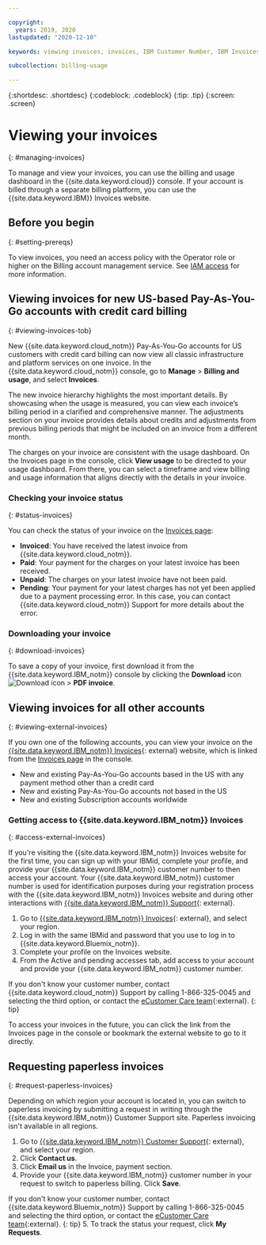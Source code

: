 ```yaml
---

copyright:
  years: 2019, 2020
lastupdated: "2020-12-10"

keywords: viewing invoices, invoices, IBM Customer Number, IBM Invoices, RSET, external invoice website, paperless invoice, request paperless invoice

subcollection: billing-usage

---
```


{:shortdesc: .shortdesc}
{:codeblock: .codeblock}
{:tip: .tip}
{:screen: .screen}


# Viewing your invoices 
{: #managing-invoices}

To manage and view your invoices, you can use the billing and usage dashboard in the {{site.data.keyword.cloud}} console. If your account is billed through a separate billing platform, you can use the {{site.data.keyword.IBM}} Invoices website.

## Before you begin
{: #setting-prereqs}

To view invoices, you need an access policy with the Operator role or higher on the Billing account management service. See [IAM access](/docs/account?topic=account-userroles) for more information.

## Viewing invoices for new US-based Pay-As-You-Go accounts with credit card billing
{: #viewing-invoices-tob}

<!--some staging only content for SLTOB -hlucey-->

New {{site.data.keyword.cloud_notm}} Pay-As-You-Go accounts for US customers with credit card billing can now view all classic infrastructure and platform services on one invoice. In the {{site.data.keyword.cloud_notm}} console, go to **Manage** > **Billing and usage**, and select **Invoices**. 

The new invoice hierarchy highlights the most important details. By showcasing when the usage is measured, you can view each invoice’s billing period in a clarified and comprehensive manner. The adjustments section on your invoice provides details about credits and adjustments from previous billing periods that might be included on an invoice from a different month. 

The charges on your invoice are consistent with the usage dashboard. On the Invoices page in the console, click **View usage** to be directed to your usage dashboard. From there, you can select a timeframe and view billing and usage information that aligns directly with the details in your invoice. 

### Checking your invoice status 
{: #status-invoices}

You can check the status of your invoice on the [Invoices page](/billing/invoices): 

* **Invoiced**: You have received the latest invoice from {{site.data.keyword.cloud_notm}}. 
* **Paid**: Your payment for the charges on your latest invoice has been received.
* **Unpaid**: The charges on your latest invoice have not been paid.
* **Pending**: Your payment for your latest charges has not yet been applied due to a payment processing error. In this case, you can contact {{site.data.keyword.cloud_notm}} Support for more details about the error. 

### Downloading your invoice 
{: #download-invoices}

To save a copy of your invoice, first download it from the {{site.data.keyword.IBM_notm}} console by clicking the **Download** icon ![Download icon](images/download_icn_white_smll.jpg) > **PDF invoice**.

## Viewing invoices for all other accounts 
{: #viewing-external-invoices}

If you own one of the following accounts, you can view your invoice on the [{{site.data.keyword.IBM_notm}} Invoices](http://ibm.com/invoices){: external} website, which is linked from the [Invoices page](/billing/invoices) in the console.

 * New and existing Pay-As-You-Go accounts based in the US with any payment method other than a credit card
 * New and existing Pay-As-You-Go accounts not based in the US
 * New and existing Subscription accounts worldwide
 
### Getting access to {{site.data.keyword.IBM_notm}} Invoices  
{: #access-external-invoices}

If you're visiting the {{site.data.keyword.IBM_notm}} Invoices website for the first time, you can sign up with your IBMid, complete your profile, and provide your {{site.data.keyword.IBM_notm}} customer number to then access your account. Your {{site.data.keyword.IBM_notm}} customer number is used for identification purposes during your registration process with the {{site.data.keyword.IBM_notm}} Invoices website and during other interactions with [{{site.data.keyword.IBM_notm}} Support](https://www.ibm.com/support/home/){: external}.

1. Go to [{{site.data.keyword.IBM_notm}} Invoices](http://ibm.com/invoices){: external}, and select your region.
1. Log in with the same IBMid and password that you use to log in to {{site.data.keyword.Bluemix_notm}}. 
1. Complete your profile on the Invoices website. 
1. From the Active and pending accesses tab, add access to your account and provide your {{site.data.keyword.IBM_notm}} customer number. 
  
  If you don't know your customer number, contact {{site.data.keyword.cloud_notm}} Support by calling 1-866-325-0045 and selecting the third option, or contact the [eCustomer Care team](https://www-112.ibm.com/software/howtobuy/passportadvantage/paocustomer/docs/en_US/ecare.html){:external}. 
  {: tip}

To access your invoices in the future, you can click the link from the Invoices page in the console or bookmark the external  website to go to it directly.

## Requesting paperless invoices
{: #request-paperless-invoices}

Depending on which region your account is located in, you can switch to paperless invoicing by submitting a request in writing through the {{site.data.keyword.IBM_notm}} Customer Support site. Paperless invoicing isn't available in all regions. 

1. Go to [{{site.data.keyword.IBM_notm}} Customer Support](https://www.ibm.com/support/customer/zz/en/selectcountrylang.html){: external}, and select your region. 
2. Click **Contact us**. 
3. Click **Email us** in the Invoice, payment section.
4. Provide your {{site.data.keyword.IBM_notm}} customer number in your request to switch to paperless billing. Click **Save**. 

  If you don't know your customer number, contact {{site.data.keyword.Bluemix_notm}} Support by calling 1-866-325-0045 and selecting the third option, or contact the [eCustomer Care team](https://www-112.ibm.com/software/howtobuy/passportadvantage/paocustomer/docs/en_US/ecare.html){:external}. 
  {: tip}
5. To track the status your request, click **My Requests**.

